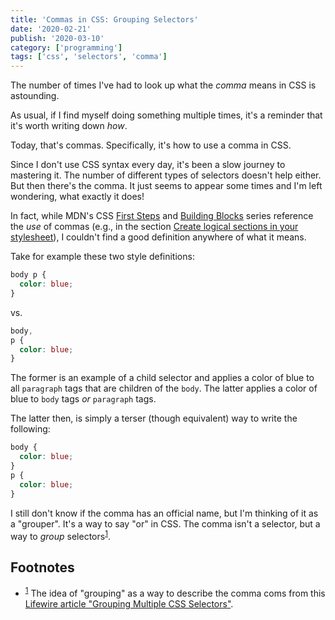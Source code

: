 ```yaml
---
title: 'Commas in CSS: Grouping Selectors'
date: '2020-02-21'
publish: '2020-03-10'
category: ['programming']
tags: ['css', 'selectors', 'comma']
---
```


The number of times I've had to look up what the _comma_ means in CSS is astounding.

As usual, if I find myself doing something multiple times, it's a reminder that it's worth writing down _how_.

Today, that's commas. Specifically, it's how to use a comma in CSS.

Since I don't use CSS syntax every day, it's been a slow journey to mastering it. The number of different types of selectors doesn't help either. But then there's the comma. It just seems to appear some times and I'm left wondering, what exactly it does!

In fact, while MDN's CSS [First Steps](https://developer.mozilla.org/en-US/docs/Learn/CSS/First_steps) and [Building Blocks](https://developer.mozilla.org/en-US/docs/Learn/CSS/Building_blocks) series reference the _use_ of commas (e.g., in the section [Create logical sections in your stylesheet](https://developer.mozilla.org/en-US/docs/Learn/CSS/Building_blocks/Organizing)), I couldn't find a good definition anywhere of what it means.

Take for example these two style definitions:

```css
body p {
  color: blue;
}
```

vs.

```css
body,
p {
  color: blue;
}
```

The former is an example of a child selector and applies a color of blue to all `paragraph` tags that are children of the `body`. The latter applies a color of blue to `body` tags _or_ `paragraph` tags.

The latter then, is simply a terser (though equivalent) way to write the following:

```css
body {
  color: blue;
}
p {
  color: blue;
}
```

I still don't know if the comma has an official name, but I'm thinking of it as a "grouper". It's a way to say "or" in CSS. The comma isn't a selector, but a way to _group_ selectors<sup>[1](#footnotes)</sup><a id="fn1"></a>.
## Footnotes

- <sup>[1](#fn1)</sup> The idea of "grouping" as a way to describe the comma coms from this [Lifewire article "Grouping Multiple CSS Selectors"](https://www.lifewire.com/grouping-multiple-css-selectors-3467065).
